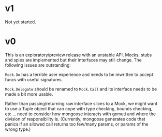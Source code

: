 v1
==

Not yet started.

v0
==

This is an exploratory/preview release with an unstable API. Mocks, stubs and
spies are implemented but their interfaces may still change. The following
issues are outstanding:

`Mock.Do` has a terrible user experience and needs to be rewritten to accept
funcs with useful signatures.

`Mock.Delegate` should be renamed to `Mock.Call` and its interface needs to be
made a bit more usable.

Rather than passing/returning raw interface slices to a Mock,
we might want to use a Tuple object that can cope with type checking, bounds
checking, etc ... need to consider how mongoose interacts with gomuti and where
the division of responsibility is. (Currently, mongoose generates code that
panics if an allowed call returns too few/many params, or params of the wrong
type.)
